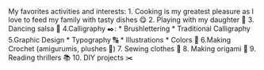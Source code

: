 My favorites activities and interests:
	1. Cooking is my greatest pleasure as I love to feed my family with tasty dishes :yum:
	2. Playing with my daughter :girl:
	3. Dancing salsa :dancer:
	4.Calligraphy :black_nib::
	 	* Brushlettering
	 	* Traditional Calligraphy
	5.Graphic Design
		* Typography :capital_abcd:
		* Illustrations
		* Colors :rainbow:
	6.Making Crochet (amigurumis, plushes :bear:)
	7. Sewing clothes :dress:
	8. Making origami :ribbon:
	9. Reading thrillers :books:
	10. DIY projects :scissors: